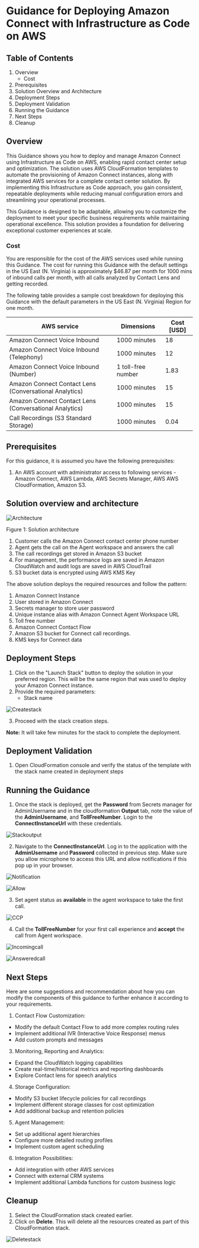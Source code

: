 # Guidance for Deploying Amazon Connect with Infrastructure as Code on AWS

## Table of Contents

1. Overview
   - Cost
2. Prerequisites
3. Solution Overview and Architecture
4. Deployment Steps
5. Deployment Validation
6. Running the Guidance
7. Next Steps
8. Cleanup

## Overview

This Guidance shows you how to deploy and manage Amazon Connect using Infrastructure as Code on AWS, enabling rapid contact center setup and optimization. The solution uses AWS CloudFormation templates to automate the provisioning of Amazon Connect instances, along with integrated AWS services for a complete contact center solution. By implementing this Infrastructure as Code approach, you gain consistent, repeatable deployments while reducing manual configuration errors and streamlining your operational processes.

This Guidance is designed to be adaptable, allowing you to customize the deployment to meet your specific business requirements while maintaining operational excellence. This solution provides a foundation for delivering exceptional customer experiences at scale.

### Cost

You are responsible for the cost of the AWS services used while running this Guidance. The cost for running this Guidance with the default settings in the US East (N. Virginia) is approximately $46.87 per month for 1000 mins of inbound calls per month, with all calls analyzed by Contact Lens and getting recorded.

The following table provides a sample cost breakdown for deploying this Guidance with the default parameters in the US East (N. Virginia) Region for one month.

| AWS service | Dimensions | Cost [USD] |
|---|---|---|
| Amazon Connect Voice Inbound | 1000 minutes | 18 |
| Amazon Connect Voice Inbound (Telephony) | 1000 minutes | 12 |
| Amazon Connect Voice Inbound (Number) | 1 toll-free number | 1.83 |
| Amazon Connect Contact Lens (Conversational Analytics) | 1000 minutes | 15 |
| Amazon Connect Contact Lens (Conversational Analytics) | 1000 minutes | 15 |
| Call Recordings (S3 Standard Storage) | 1000 minutes | 0.04 |

## Prerequisites

For this guidance, it is assumed you have the following prerequisites:
1. An AWS account with administrator access to following services - Amazon Connect, AWS Lambda, AWS Secrets Manager, AWS AWS CloudFormation, Amazon S3.


## Solution overview and architecture

![Architecture](/assets/Architecture.png)

Figure 1: Solution architecture

1.	Customer calls the Amazon Connect contact center phone number
2.	Agent gets the call on the Agent workspace and answers the call
3.	The call recordings get stored in Amazon S3 bucket
4.	For management, the performance logs are saved in Amazon CloudWatch and audit logs are saved in AWS CloudTrail
5.	S3 bucket data is encrypted using AWS KMS Key

The above solution deploys the required resources and follow the pattern:

1.	Amazon Connect Instance
2.	User stored in Amazon Connect
3.  Secrets manager to store user password
4.	Unique instance alias with Amazon Connect Agent Workspace URL
5.	Toll free number
6.	Amazon Connect Contact Flow
7.	Amazon S3 bucket for Connect call recordings.
8.	KMS keys for Connect data

## Deployment Steps

1.	Click on the "Launch Stack" button to deploy the solution in your preferred region. This will be the same region that was used to deploy your Amazon Connect instance.
2.	Provide the required parameters:
    - Stack name

![Createstack](/assets/Createstack.png)

3.	Proceed with the stack creation steps.

**Note:** It will take few minutes for the stack to complete the deployment.

## Deployment Validation

1. Open CloudFormation console and verify the status of the template with the stack name created in deployment steps

## Running the Guidance

1.	Once the stack is deployed, get the **Password** from Secrets manager for AdminUsername and in the cloudformation **Output** tab, note the value of the **AdminUsername**, and **TollFreeNumber**. Login to the **ConnectInstanceUrl** with these credentials. 

![Stackoutput](/assets/Stackoutput.png)

2.	Navigate to the **ConnectInstanceUrl**. Log in to the application with the **AdminUsername** and **Password** collected in previous step. Make sure you allow microphone to access this URL and allow notifications if this pop up in your browser.

![Notification](/assets/Notification.png)

![Allow](/assets/Allow.png)

3.	Set agent status as **available** in the agent workspace to take the first call.

![CCP](/assets/CCP.png)

4.	Call the **TollFreeNumber** for your first call experience and **accept** the call from Agent workspace.

![Incomingcall](/assets/Incomingcall.png)

![Answeredcall](/assets/Answeredcall.png)

## Next Steps

Here are some suggestions and recommendation about how you can modify the components of this guidance to further enhance it according to your requirements.

1. Contact Flow Customization:
- Modify the default Contact Flow to add more complex routing rules
- Implement additional IVR (Interactive Voice Response) menus
- Add custom prompts and messages

3. Monitoring, Reporting and Analytics:
- Expand the CloudWatch logging capabilities
- Create real-time/historical metrics and reporting dashboards
- Explore Contact lens for speech analytics

4. Storage Configuration:
- Modify S3 bucket lifecycle policies for call recordings
- Implement different storage classes for cost optimization
- Add additional backup and retention policies

5. Agent Management:
- Set up additional agent hierarchies
- Configure more detailed routing profiles
- Implement custom agent scheduling

6. Integration Possibilities:
- Add integration with other AWS services
- Connect with external CRM systems
- Implement additional Lambda functions for custom business logic


## Cleanup
1.	Select the CloudFormation stack created earlier.
2.	Click on **Delete**. This will delete all the resources created as part of this CloudFormation stack.

![Deletestack](/assets/Deletestack.png)
